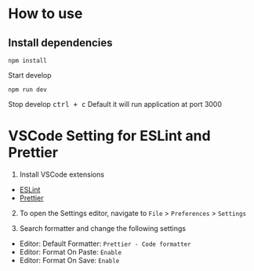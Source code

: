 # How to use

## Install dependencies

```
npm install
```

Start develop

```
npm run dev
```

Stop develop
<kbd>ctrl + c</kbd>
Default it will run application at port 3000

# VSCode Setting for ESLint and Prettier

1. Install VSCode extensions

- [ESLint](https://marketplace.visualstudio.com/items?itemName=dbaeumer.vscode-eslint)
- [Prettier](https://marketplace.visualstudio.com/items?itemName=esbenp.prettier-vscode)

2. To open the Settings editor, navigate to `File` > `Preferences` > `Settings`

3. Search formatter and change the following settings

- Editor: Default Formatter: `Prettier - Code formatter`
- Editor: Format On Paste: `Enable`
- Editor: Format On Save: `Enable`

